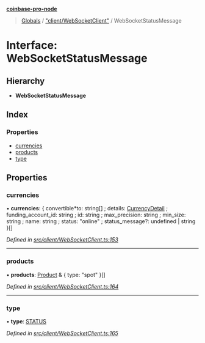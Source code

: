 **[coinbase-pro-node](../README.md)**

> [Globals](../globals.md) / ["client/WebSocketClient"](../modules/_client_websocketclient_.md) / WebSocketStatusMessage

# Interface: WebSocketStatusMessage

## Hierarchy

- **WebSocketStatusMessage**

## Index

### Properties

- [currencies](_client_websocketclient_.websocketstatusmessage.md#currencies)
- [products](_client_websocketclient_.websocketstatusmessage.md#products)
- [type](_client_websocketclient_.websocketstatusmessage.md#type)

## Properties

### currencies

• **currencies**: { convertible*to: string[] ; details: [CurrencyDetail](\_currency_currencyapi*.currencydetail.md) ; funding_account_id: string ; id: string ; max_precision: string ; min_size: string ; name: string ; status: \"online\" ; status_message?: undefined \| string }[]

_Defined in [src/client/WebSocketClient.ts:153](https://github.com/bennycode/coinbase-pro-node/blob/493485c/src/client/WebSocketClient.ts#L153)_

---

### products

• **products**: [Product](_product_productapi_.product.md) & { type: \"spot\" }[]

_Defined in [src/client/WebSocketClient.ts:164](https://github.com/bennycode/coinbase-pro-node/blob/493485c/src/client/WebSocketClient.ts#L164)_

---

### type

• **type**: [STATUS](../enums/_client_websocketclient_.websocketresponsetype.md#status)

_Defined in [src/client/WebSocketClient.ts:165](https://github.com/bennycode/coinbase-pro-node/blob/493485c/src/client/WebSocketClient.ts#L165)_
